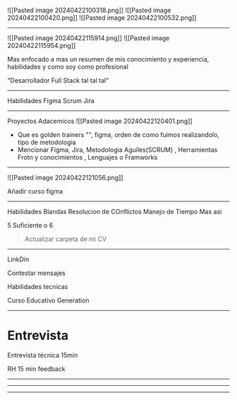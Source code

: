 ![[Pasted image 20240422100318.png]]
![[Pasted image 20240422100420.png]]
![[Pasted image 20240422100532.png]]

---
![[Pasted image 20240422115914.png]]
![[Pasted image 20240422115954.png]]

Mas enfocado a mas un resumen de mis conocimiento y experiencia, habilidades  y como soy como profesional

"Desarrollador Full Stack tal tal tal"

---
Habilidades
Figma
Scrum
Jira

---
Proyectos Adacemicos
![[Pasted image 20240422120401.png]]
* Que es golden trainers "", figma, orden de como fuimos realizandolo, tipo de metodologia
* Mencionar Figma, Jira, Metodologia Aguiles(SCRUM) , Herramientas Frotn y conocimientos , Lenguajes o Framworks
---
![[Pasted image 20240422121056.png]]

Añadir curso figma


---
Habilidades Blandas
Resolucion de COnflictos
Manejo de Tiempo
Mas asi

5 Suficiente o 6


> Actualizar carpeta de mi CV


---
LinkDin

Contestar mensajes 

Habilidades tecnicas

Curso Educativo
Generation



---

# Entrevista
Entrevista técnica 15min

RH 15 min
feedback 

---
---
---
